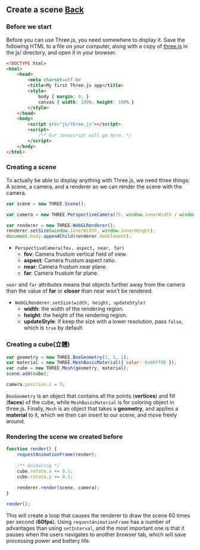 ## Create a scene [Back](./../three.md)

### Before we start

Before you can use Three.js, you need somewhere to display it. Save the following HTML to a file on your computer, along with a copy of [three.js](http://threejs.org/build/three.js) in the js/ directory, and open it in your browser.

```html
<!DOCTYPE html>
<html>
	<head>
		<meta charset=utf-8>
		<title>My first Three.js app</title>
		<style>
			body { margin: 0; }
			canvas { width: 100%; height: 100% }
		</style>
	</head>
	<body>
		<script src="js/three.js"></script>
		<script>
			/** Our Javascript will go here. */
		</script>
	</body>
</html>
```

### Creating a scene

To actually be able to display anything with Three.js, we need three things: A scene, a camera, and a renderer so we can render the scene with the camera.

```js
var scene = new THREE.Scene();

var camera = new THREE.PerspectiveCamera(75, window.innerWidth / window.innerHeight, 0.1, 1000);

var renderer = new THREE.WebGLRenderer();
renderer.setSize(window.innerWidth, window.innerHeight);
document.body.appendChild(renderer.domElement);
```

- `PerspectiveCamera(fov, aspect, near, far)`
    - **fov**: Camera frustum vertical field of view.
    - **aspect**: Camera frustum aspect ratio.
    - **near**: Camera frustum near plane.
    - **far**: Camera frustum far plane.

`near` and `far` attributes means that objects further away from the camera than the value of **far** or **closer** than near won't be rendered.

- `WebGLRenderer.setSize(width, height, updateStyle)`
    - **width**: the width of the rendering region.
    - **height**: the height of the rendering region.
    - **updateStyle**: if keep the size with a lower resolution, pass `false`, which is `true` by default

### Creating a cube(立體)

```js
var geometry = new THREE.BoxGeometry(1, 1, 1);
var material = new THREE.MeshBasicMaterial({ color: 0x00ff00 });
var cube = new THREE.Mesh(geometry, material);
scene.add(cube);

camera.position.z = 5;
```

`BoxGeometry` is an object that contains all the points (**vertices**) and fill (**faces**) of the cube, while `MeshBasicMaterial` is for coloring object in three.js. Finally, `Mesh` is an object that takes a **geometry**, and applies a **material** to it, which we then can insert to our scene, and move freely around.

### Rendering the scene we created before

```js
function render() {
    requestAnimationFrame(render);
    
    /** Animating */
    cube.rotate.x += 0.1;
    cube.rotate.y += 0.1;
    
    renderer.render(scene, camera);
}

render();
```

This will create a loop that causes the renderer to draw the scene 60 times per second (**60fps**). Using `requestAnimationFrame` has a number of advantages than using `setInterval`, and the most important one is that it pauses when the users navigates to another browser tab, which will save processing power and battery life.
